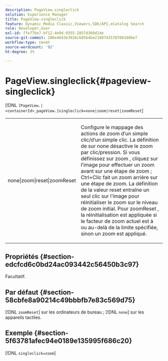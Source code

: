 ```yaml
---
description: PageView.singleclick
solution: Experience Manager
title: PageView.singleclick
feature: Dynamic Media Classic,Viewers,SDK/API,eCatalog Search
role: Developer,User
exl-id: ffe77be7-bf12-4e9d-9355-2857d366d14e
source-git-commit: 206e4643e3926cb85b4be2189743578f88180be7
workflow-type: tm+mt
source-wordcount: '92'
ht-degree: 3%

---
```


# PageView.singleclick{#pageview-singleclick}

[!DNL `[PageView.|<containerId>_pageView.]singleclick=none|zoom|reset|zoomReset`]

<table id="table_5654736F216D4ABC9FC783F83E0BBA03"> 
 <tbody> 
  <tr> 
   <td colname="col1"> <p> <span class="codeph"> none|zoom|reset|zoomReset </span> </p> </td> 
   <td colname="col2"> <p> Configure le mappage des actions de zoom d’un simple clic/d’un simple clic. La définition de sur <span class="codeph"> none </span> désactive le zoom par clic/pression. Si vous définissez sur <span class="codeph"> zoom </span>, cliquez sur l’image pour effectuer un zoom avant sur une étape de zoom ; Ctrl+Clic fait un zoom arrière sur une étape de zoom. La définition de la valeur <span class="codeph"> reset </span> entraîne un seul clic sur l’image pour réinitialiser le zoom sur le niveau de zoom initial. Pour <span class="codeph"> zoomReset </span>, la réinitialisation est appliquée si le facteur de zoom actuel est à ou au-delà de la limite spécifiée, sinon un zoom est appliqué. </p> </td> 
  </tr> 
 </tbody> 
</table>

## Propriétés {#section-edcfcd6c0bd24ac093442c56450b3c97}

Facultatif.

## Par défaut {#section-58cbfe8a90214c49bbbfb7e83c569d75}

[!DNL `zoomReset`] sur les ordinateurs de bureau ; [!DNL `none`] sur les appareils tactiles.

## Exemple {#section-5f63781afec94e0189e135995f686c20}

[!DNL `singleclick=zoom`]
